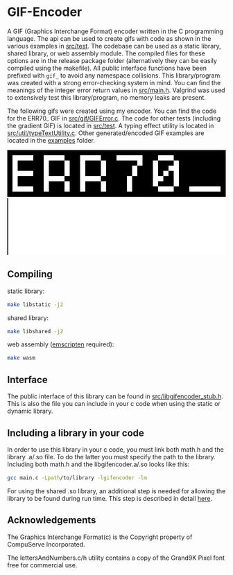 # GIF-Encoder 
A GIF (Graphics Interchange Format) encoder written in the C programming language. The api can be used to create gifs with code as shown in the various examples in [src/test](src/test/). The codebase can be used as a static library, shared library, or web assembly module. The compiled files for these options are in the release package folder (alternatively they can be easily compiled using the makefile). All public interface functions have been prefixed with `gif_` to avoid any namespace collisions. This library/program was created with a strong error-checking system in mind. You can find the meanings of the integer error return values in [src/main.h](src/main.h). Valgrind was used to extensively test this library/program, no memory leaks are present.

The following gifs were created using my encoder. You can find the code for the ERR70_ GIF in [src/gif/GIFError.c](src/gif/GIFError.c). The code for other tests (including the gradient GIF) is located in [src/test](src/test/). A typing effect utility is located in [src/util/typeTextUtility.c](src/util/typeTextUtility.c). Other generated/encoded GIF examples are located in the [examples](examples/) folder.

<img src="examples/error_70.gif" alt="Error Example"/>
<img src="examples/gradient.gif" alt="Gradient Example"/>


## Compiling
static library:
```bash
make libstatic -j2
```

shared library:
```bash
make libshared -j2
```

web assembly ([emscripten](https://emscripten.org/docs/getting_started/downloads.html) required):
```bash
make wasm
```

## Interface
The public interface of this library can be found in [src/libgifencoder_stub.h](src/libgifencoder_stub.h). This is also the file you can include in your c code when using the static or dynamic library.

## Including a library in your code
In order to use this library in your c code, you must link both math.h and the library .a/.so file. To do the latter you must specify the path to the library. Including both math.h and the libgifencoder.a/.so looks like this:

```bash
gcc main.c -Lpath/to/library -lgifencoder -lm
```

For using the shared .so library, an additional step is needed for allowing the library to be found during run time. This step is described in detail [here](http://www.yolinux.com/TUTORIALS/LibraryArchives-StaticAndDynamic.html#:~:text=LDP%3A%20Shared%20libraries-,Library%20Path%3A,-In%20order%20for).

## Acknowledgements
The Graphics Interchange Format(c) is the Copyright property of CompuServe Incorporated.

The lettersAndNumbers.c/h utility contains a copy of the Grand9K Pixel font free for commercial use.
